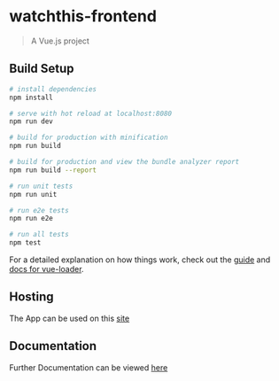 # watchthis-frontend

> A Vue.js project

## Build Setup

``` bash
# install dependencies
npm install

# serve with hot reload at localhost:8080
npm run dev

# build for production with minification
npm run build

# build for production and view the bundle analyzer report
npm run build --report

# run unit tests
npm run unit

# run e2e tests
npm run e2e

# run all tests
npm test
```

For a detailed explanation on how things work, check out the [guide](http://vuejs-templates.github.io/webpack/) and [docs for vue-loader](http://vuejs.github.io/vue-loader).

## Hosting
The App can be used on this [site](https://watch-this-aa759.firebaseapp.com/#/#)

## Documentation
Further Documentation can be viewed [here](https://github.com/Daemon-Macklin/Watch-This-Front-End/blob/master/DMacklinWebAppReport.pdf)
